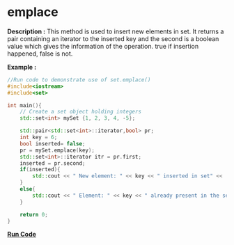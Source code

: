 # emplace

**Description :**
    This method is used to insert new elements in set. It returns a pair containing an iterator to the
    inserted key and the second is a boolean value which gives the information of the operation.
    true if insertion happened, false is not.

**Example :**
```cpp
//Run code to demonstrate use of set.emplace()
#include<iostream>
#include<set>

int main(){
    // Create a set object holding integers
    std::set<int> mySet {1, 2, 3, 4, -5};

    std::pair<std::set<int>::iterator,bool> pr;
    int key = 6;
    bool inserted= false;
    pr = mySet.emplace(key);                                                    //inserting key in set mySet
    std::set<int>::iterator itr = pr.first;
    inserted = pr.second;
    if(inserted){                                                              //checking if inserted in mySet
        std::cout << " New element: " << key << " inserted in set" << '\n';            //print key inserted in the set.
    }
    else{
        std::cout << " Element: " << key << " already present in the set" << '\n';     //print key already present.
    }

    return 0;
}

```

**[Run Code](https://ideone.com/AynYZk)**